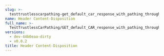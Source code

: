 ```yaml
---
slug: >-
  testtrustlesscarpathing-get_default_car_response_with_pathing_through_unixfs_directory_(format-car)-header_content-disposition
name: Header Content-Disposition
full_name: >-
  TestTrustlessCarPathing/GET_default_CAR_response_with_pathing_through_UnixFS_Directory_(format=car)/Header_Content-Disposition
versions:
  - dev-44b0eaa-dirty
  - v0.0.2
title: Header Content-Disposition
---
```



